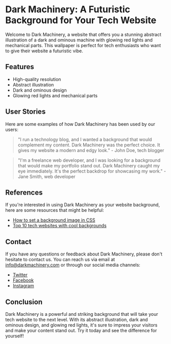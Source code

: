 <!--font:Exo 2-->

# Dark Machinery: A Futuristic Background for Your Tech Website

Welcome to Dark Machinery, a website that offers you a stunning abstract illustration of a dark and ominous machine with glowing red lights and mechanical parts. This wallpaper is perfect for tech enthusiasts who want to give their website a futuristic vibe.

## Features

- High-quality resolution
- Abstract illustration
- Dark and ominous design
- Glowing red lights and mechanical parts

## User Stories

Here are some examples of how Dark Machinery has been used by our users:

> "I run a technology blog, and I wanted a background that would complement my content. Dark Machinery was the perfect choice. It gives my website a modern and edgy look." - John Doe, tech blogger

> "I'm a freelance web developer, and I was looking for a background that would make my portfolio stand out. Dark Machinery caught my eye immediately. It's the perfect backdrop for showcasing my work." - Jane Smith, web developer

## References

If you're interested in using Dark Machinery as your website background, here are some resources that might be helpful:

- [How to set a background image in CSS](#)
- [Top 10 tech websites with cool backgrounds](#)

## Contact

If you have any questions or feedback about Dark Machinery, please don't hesitate to contact us. You can reach us via email at [info@darkmachinery.com](mailto:info@darkmachinery.com) or through our social media channels:

- [Twitter](#)
- [Facebook](#)
- [Instagram](#)

## Conclusion

Dark Machinery is a powerful and striking background that will take your tech website to the next level. With its abstract illustration, dark and ominous design, and glowing red lights, it's sure to impress your visitors and make your content stand out. Try it today and see the difference for yourself!

<!--

Write me content for website with wallpaper which alt text is:

"A wallpaper featuring an abstract illustration of a dark and ominous machine, with glowing red lights and mechanical parts."

The name/title of the page should not be 1:1 copy of the alt text but rather a real content of the website which is using this wallpaper.

- Use markdown format 
- Start with heading
- Heading should be short and concise
- The content should look like a real website 
- The website should not be about the wallpaper, wallpaper is just a related background
- Heading should be contain work "wallpaper" or "background"
- Include real sections like references, contact, user stories, etc. use things relevant to the page purpose.
- Feel free to use structure like headings, bullets, numbering, blockquotes, paragraphs, horizontal lines, etc.
- You can use formatting like bold or _italic_
- You can include UTF-8 emojis
- Links should be only #hash anchors (and you can refer to the document itself)
- Do not include images


---


# Dark Machinery: A Futuristic Background for Your Tech Website

Welcome to Dark Machinery, a website that offers you a stunning abstract illustration of a dark and ominous machine with glowing red lights and mechanical parts. This wallpaper is perfect for tech enthusiasts who want to give their website a futuristic vibe.

## Features

- High-quality resolution
- Abstract illustration
- Dark and ominous design
- Glowing red lights and mechanical parts

## User Stories

Here are some examples of how Dark Machinery has been used by our users:

> "I run a technology blog, and I wanted a background that would complement my content. Dark Machinery was the perfect choice. It gives my website a modern and edgy look." - John Doe, tech blogger

> "I'm a freelance web developer, and I was looking for a background that would make my portfolio stand out. Dark Machinery caught my eye immediately. It's the perfect backdrop for showcasing my work." - Jane Smith, web developer

## References

If you're interested in using Dark Machinery as your website background, here are some resources that might be helpful:

- [How to set a background image in CSS](#)
- [Top 10 tech websites with cool backgrounds](#)

## Contact

If you have any questions or feedback about Dark Machinery, please don't hesitate to contact us. You can reach us via email at [info@darkmachinery.com](mailto:info@darkmachinery.com) or through our social media channels:

- [Twitter](#)
- [Facebook](#)
- [Instagram](#)

## Conclusion

Dark Machinery is a powerful and striking background that will take your tech website to the next level. With its abstract illustration, dark and ominous design, and glowing red lights, it's sure to impress your visitors and make your content stand out. Try it today and see the difference for yourself!

-->
